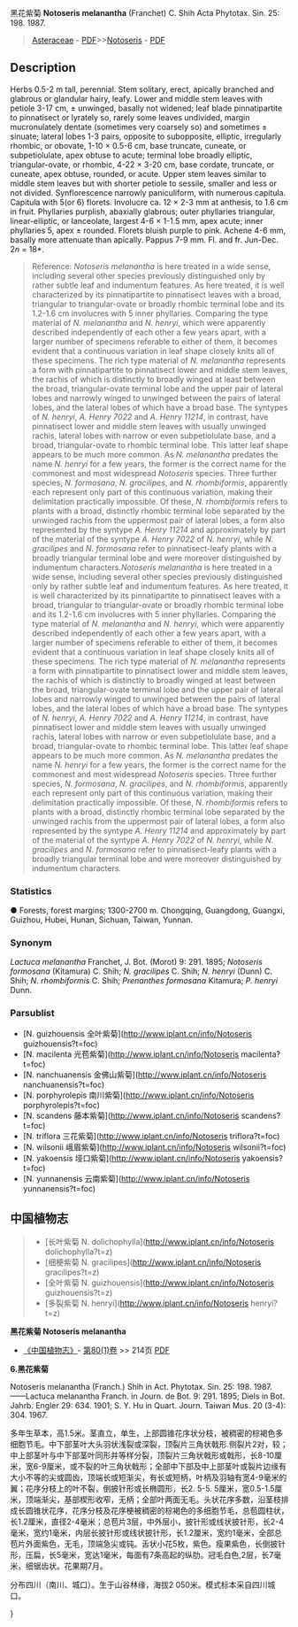 黑花紫菊 **Notoseris melanantha** (Franchet) C. Shih Acta Phytotax. Sin. 25: 198. 1987.

> [Asteraceae](http://www.iplant.cn/info/Asteraceae?t=foc) - [PDF](http://www.iplant.cn/foc/pdf/Asteraceae.pdf)>>[Notoseris](http://www.iplant.cn/info/Notoseris?t=foc) - [PDF](http://www.iplant.cn/foc/pdf/Notoseris.pdf)

## Description

Herbs 0.5-2 m tall, perennial. Stem solitary, erect, apically branched and glabrous or glandular hairy, leafy. Lower and middle stem leaves with petiole 3-17 cm, ± unwinged, basally not widened; leaf blade pinnatipartite to pinnatisect or lyrately so, rarely some leaves undivided, margin mucronulately dentate (sometimes very coarsely so) and sometimes ± sinuate; lateral lobes 1-3 pairs, opposite to subopposite, elliptic, irregularly rhombic, or obovate, 1-10 × 0.5-6 cm, base truncate, cuneate, or subpetiolulate, apex obtuse to acute; terminal lobe broadly elliptic, triangular-ovate, or rhombic, 4-22 × 3-20 cm, base cordate, truncate, or cuneate, apex obtuse, rounded, or acute. Upper stem leaves similar to middle stem leaves but with shorter petiole to sessile, smaller and less or not divided. Synflorescence narrowly paniculiform, with numerous capitula. Capitula with 5(or 6) florets. Involucre ca. 12 × 2-3 mm at anthesis, to 1.6 cm in fruit. Phyllaries purplish, abaxially glabrous; outer phyllaries triangular, linear-elliptic, or lanceolate, largest 4-6 × 1-1.5 mm, apex acute; inner phyllaries 5, apex ± rounded. Florets bluish purple to pink. Achene 4-6 mm, basally more attenuate than apically. Pappus 7-9 mm. Fl. and fr. Jun-Dec. 2*n* = 18*.

> Reference: 
>*Notoseris melanantha* is here treated in a wide sense, including several other species previously distinguished only by rather subtle leaf and indumentum features. As here treated, it is well characterized by its pinnatipartite to pinnatisect leaves with a broad, triangular to triangular-ovate or broadly rhombic terminal lobe and its 1.2-1.6 cm involucres with 5 inner phyllaries. Comparing the type material of *N. melanantha* and *N. henryi*, which were apparently described independently of each other a few years apart, with a larger number of specimens referable to either of them, it becomes evident that a continuous variation in leaf shape closely knits all of these specimens. The rich type material of *N. melanantha* represents a form with pinnatipartite to pinnatisect lower and middle stem leaves, the rachis of which is distinctly to broadly winged at least between the broad, triangular-ovate terminal lobe and the upper pair of lateral lobes and narrowly winged to unwinged between the pairs of lateral lobes, and the lateral lobes of which have a broad base. The syntypes of *N. henryi*, *A. Henry 7022* and *A. Henry 11214*, in contrast, have pinnatisect lower and middle stem leaves with usually unwinged rachis, lateral lobes with narrow or even subpetiolulate base, and a broad, triangular-ovate to rhombic terminal lobe. This latter leaf shape appears to be much more common. As *N. melanantha* predates the name *N. henryi* for a few years, the former is the correct name for the commonest and most widespread *Notoseris* species. Three further species, *N. formosana*, *N. gracilipes*, and *N. rhombiformis*, apparently each represent only part of this continuous variation, making their delimitation practically impossible. Of these, *N. rhombiformis* refers to plants with a broad, distinctly rhombic terminal lobe separated by the unwinged rachis from the uppermost pair of lateral lobes, a form also represented by the syntype *A. Henry 11214* and approximately by part of the material of the syntype *A. Henry 7022* of *N. henryi*, while *N. gracilipes* and *N. formosana* refer to pinnatisect-leafy plants with a broadly triangular terminal lobe and were moreover distinguished by indumentum characters.*Notoseris melanantha* is here treated in a wide sense, including several other species previously distinguished only by rather subtle leaf and indumentum features. As here treated, it is well characterized by its pinnatipartite to pinnatisect leaves with a broad, triangular to triangular-ovate or broadly rhombic terminal lobe and its 1.2-1.6 cm involucres with 5 inner phyllaries. Comparing the type material of *N. melanantha* and *N. henryi*, which were apparently described independently of each other a few years apart, with a larger number of specimens referable to either of them, it becomes evident that a continuous variation in leaf shape closely knits all of these specimens. The rich type material of *N. melanantha* represents a form with pinnatipartite to pinnatisect lower and middle stem leaves, the rachis of which is distinctly to broadly winged at least between the broad, triangular-ovate terminal lobe and the upper pair of lateral lobes and narrowly winged to unwinged between the pairs of lateral lobes, and the lateral lobes of which have a broad base. The syntypes of *N. henryi*, *A. Henry 7022* and *A. Henry 11214*, in contrast, have pinnatisect lower and middle stem leaves with usually unwinged rachis, lateral lobes with narrow or even subpetiolulate base, and a broad, triangular-ovate to rhombic terminal lobe. This latter leaf shape appears to be much more common. As *N. melanantha* predates the name *N. henryi* for a few years, the former is the correct name for the commonest and most widespread *Notoseris* species. Three further species, *N. formosana*, *N. gracilipes*, and *N. rhombiformis*, apparently each represent only part of this continuous variation, making their delimitation practically impossible. Of these, *N. rhombiformis* refers to plants with a broad, distinctly rhombic terminal lobe separated by the unwinged rachis from the uppermost pair of lateral lobes, a form also represented by the syntype *A. Henry 11214* and approximately by part of the material of the syntype *A. Henry 7022* of *N. henryi*, while *N. gracilipes* and *N. formosana* refer to pinnatisect-leafy plants with a broadly triangular terminal lobe and were moreover distinguished by indumentum characters.

### Statistics
● Forests, forest margins; 1300-2700 m. Chongqing, Guangdong, Guangxi, Guizhou, Hubei, Hunan, Sichuan, Taiwan, Yunnan.

### Synonym
*Lactuca melanantha* Franchet, J. Bot. (Morot) 9: 291. 1895; *Notoseris formosana* (Kitamura) C. Shih; *N. gracilipes* C. Shih; *N. henryi* (Dunn) C. Shih; *N. rhombiformis* C. Shih; *Prenanthes formosana* Kitamura; *P. henryi* Dunn.

### Parsublist

* [N.  guizhouensis  全叶紫菊](http://www.iplant.cn/info/Notoseris guizhouensis?t=foc)
* [N.  macilenta  光苞紫菊](http://www.iplant.cn/info/Notoseris macilenta?t=foc)
* [N.  nanchuanensis  金佛山紫菊](http://www.iplant.cn/info/Notoseris nanchuanensis?t=foc)
* [N.  porphyrolepis  南川紫菊](http://www.iplant.cn/info/Notoseris porphyrolepis?t=foc)
* [N.  scandens  藤本紫菊](http://www.iplant.cn/info/Notoseris scandens?t=foc)
* [N.  triflora  三花紫菊](http://www.iplant.cn/info/Notoseris triflora?t=foc)
* [N.  wilsonii  峨眉紫菊](http://www.iplant.cn/info/Notoseris wilsonii?t=foc)
* [N.  yakoensis  垭口紫菊](http://www.iplant.cn/info/Notoseris yakoensis?t=foc)
* [N.  yunnanensis  云南紫菊](http://www.iplant.cn/info/Notoseris yunnanensis?t=foc)

## 中国植物志

> * [长叶紫菊  N.  dolichophylla](http://www.iplant.cn/info/Notoseris dolichophylla?t=z)
> * [细梗紫菊  N.  gracilipes](http://www.iplant.cn/info/Notoseris gracilipes?t=z)
> * [全叶紫菊  N.  guizhouensis](http://www.iplant.cn/info/Notoseris guizhouensis?t=z)
> * [多裂紫菊  N.  henryi](http://www.iplant.cn/info/Notoseris henryi?t=z)

**黑花紫菊 Notoseris melanantha**

* [《中国植物志》](http://www.iplant.cn/frps)- [第80(1)卷](http://www.iplant.cn/frps/vol/80(1)) >> 214页 [PDF](http://www.iplant.cn/frps/pdf/80(1)/214a.PDF)

**6.黑花紫菊**

Notoseris melanantha (Franch.) Shih in Act. Phytotax. Sin. 25: 198. 1987. ——Lactuca melanantha Franch. in Journ. de Bot. 9: 291. 1895; Diels in Bot. Jahrb. Engler 29: 634. 1901; S. Y. Hu in Quart. Journ. Taiwan Mus. 20 (3-4): 304. 1967.

多年生草本，高1.5米。茎直立，单生，上部圆锥花序状分枝，被稠密的棕褐色多细胞节毛。中下部茎叶大头羽状浅裂或深裂，顶裂片三角状戟形.侧裂片2对，较；中上部茎叶与中下部茎叶同形并等样分裂，顶裂片三角状戟形或戟形，长8-10厘米，宽6-9厘米，或不裂的叶三角状戟形；全部中下部及中上部茎叶或裂片边缘有大小不等的尖或圆齿，顶端长或短渐尖，有长或短柄，叶柄及羽轴有宽4-9毫米的翼；花序分枝上的叶不裂，倒披针形或长椭圆形，长2. 5-5. 5厘米，宽0.5-1.5厘米，顶端渐尖，基部楔形收窄，无柄；全部叶两面无毛。头状花序多数，沿茎枝排成长圆锥状花序，花序分枝及花序梗被稠密的棕褐色的多细胞节毛，总苞圆柱状，长1.2厘米，直径2-4毫米；总苞片3层，中外层小，披针形或线状披针形，长2-4毫米，宽约1毫米，内层长披针形或线状披针形，长1.2厘米，宽约1毫米，全部总苞片外面紫色，无毛，顶端急尖或钝。舌状小花5枚，紫色。瘦果紫色，长倒披针形，压扁，长5毫米，宽达1毫米，每面有7条高起的纵肋。冠毛白色,2层，长7毫米，细锯齿状。花果期7月。

分布四川（南川、城口）。生于山谷林缘，海拔2 050米。模式标本采自四川城口。

}